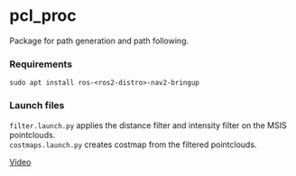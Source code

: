 # pcl_proc

Package for path generation and path following.

### Requirements
`sudo apt install ros-<ros2-distro>-nav2-bringup`

### Launch files

`filter.launch.py` applies the distance filter and intensity filter on the MSIS pointclouds. <br>
`costmaps.launch.py` creates costmap from the filtered pointclouds.

[Video](https://drive.google.com/file/d/1_OjvJ9xO-Ar6HdSANdNQEcmdRiWNHEWJ/view?usp=drive_link)
